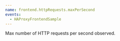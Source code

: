 ```yaml
---
name: frontend.httpRequests.maxPerSecond
events:
  - HAProxyFrontendSample
---
```


Max number of HTTP requests per second observed.